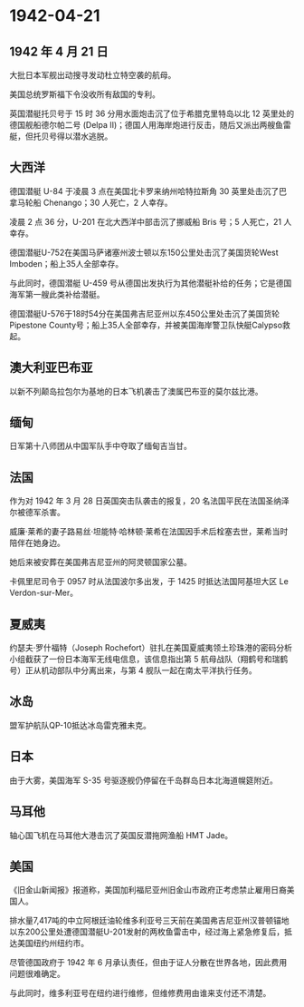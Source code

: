 # 1942-04-21

## 1942 年 4 月 21 日

大批日本军舰出动搜寻发动杜立特空袭的航母。

美国总统罗斯福下令没收所有敌国的专利。

英国潜艇托贝号于 15 时 36 分用水面炮击沉了位于希腊克里特岛以北 12
英里处的德国舰船德尔帕二号 (Delpa
II)；德国人用海岸炮进行反击，随后又派出两艘鱼雷艇，但托贝号得以潜水逃脱。

## 大西洋

德国潜艇 U-84 于凌晨 3 点在美国北卡罗来纳州哈特拉斯角 30
英里处击沉了巴拿马轮船 Chenango；30 人死亡，2 人幸存。

凌晨 2 点 36 分，U-201 在北大西洋中部击沉了挪威船 Bris 号；5 人死亡，21
人幸存。

德国潜艇U-752在美国马萨诸塞州波士顿以东150公里处击沉了美国货轮West
Imboden；船上35人全部幸存。

与此同时，德国潜艇 U-459
号从德国出发执行为其他潜艇补给的任务；它是德国海军第一艘此类补给潜艇。

德国潜艇U-576于18时54分在美国弗吉尼亚州以东450公里处击沉了美国货轮Pipestone
County号；船上35人全部幸存，并被美国海岸警卫队快艇Calypso救起。

## 澳大利亚巴布亚

以新不列颠岛拉包尔为基地的日本飞机袭击了澳属巴布亚的莫尔兹比港。

## 缅甸

日军第十八师团从中国军队手中夺取了缅甸吉当甘。

## 法国

作为对 1942 年 3 月 28 日英国突击队袭击的报复，20
名法国平民在法国圣纳泽尔被德军杀害。

威廉·莱希的妻子路易丝·坦能特·哈林顿·莱希在法国因手术后栓塞去世，莱希当时陪伴在她身边。

她后来被安葬在美国弗吉尼亚州的阿灵顿国家公墓。

卡佩里尼司令于 0957 时从法国波尔多出发，于 1425 时抵达法国阿基坦大区 Le
Verdon-sur-Mer。

## 夏威夷

约瑟夫·罗什福特（Joseph
Rochefort）驻扎在美国夏威夷领土珍珠港的密码分析小组截获了一份日本海军无线电信息，该信息指出第
5 航母战队（翔鹤号和瑞鹤号）正从机动部队中分离出来，与第 4
舰队一起在南太平洋执行任务。

## 冰岛

盟军护航队QP-10抵达冰岛雷克雅未克。

## 日本

由于大雾，美国海军 S-35 号驱逐舰仍停留在千岛群岛日本北海道幌筵附近。

## 马耳他

轴心国飞机在马耳他大港击沉了英国反潜拖网渔船 HMT Jade。

## 美国

《旧金山新闻报》报道称，美国加利福尼亚州旧金山市政府正考虑禁止雇用日裔美国人。

排水量7,417吨的中立阿根廷油轮维多利亚号三天前在美国弗吉尼亚州汉普顿锚地以东200公里处遭德国潜艇U-201发射的两枚鱼雷击中，经过海上紧急修复后，抵达美国纽约州纽约市。

尽管德国政府于 1942 年 6
月承认责任，但由于证人分散在世界各地，因此费用问题很难确定。

与此同时，维多利亚号在纽约进行维修，但维修费用由谁来支付还不清楚。

